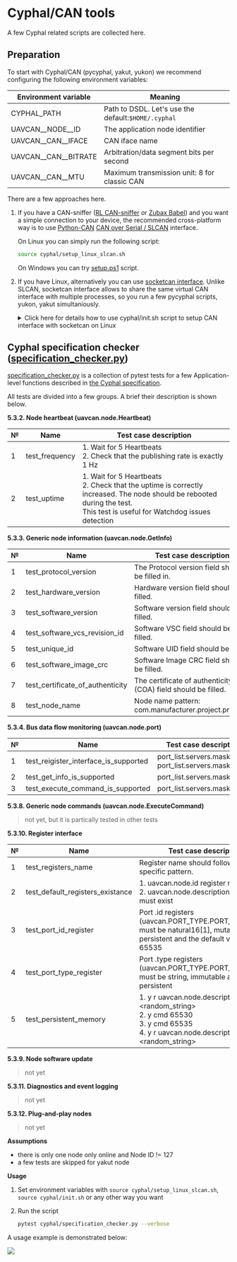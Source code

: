 # Cyphal/CAN tools

A few Cyphal related scripts are collected here.

## Preparation

To start with Cyphal/CAN (pycyphal, yakut, yukon) we recommend configuring the following environment variables:

| Environment variable | Meaning |
| -------------------- | - |
| CYPHAL_PATH          | Path to DSDL. Let's use the default:`$HOME/.cyphal` |
| UAVCAN__NODE__ID     | The application node identifier |
| UAVCAN__CAN__IFACE   | CAN iface name |
| UAVCAN__CAN__BITRATE | Arbitration/data segment bits per second |
| UAVCAN__CAN__MTU     | Maximum transmission unit: 8 for classic CAN |

There are a few approaches here.

1. If you have a CAN-sniffer ([RL CAN-sniffer](https://docs.raccoonlab.co/guide/programmer_sniffer/) or [Zubax Babel](https://zubax.com/products/babel)) and you want a simple connection to your device, the recommended cross-platform way is to use [Python-CAN](https://python-can.readthedocs.io/en/stable/) [CAN over Serial / SLCAN](https://python-can.readthedocs.io/en/stable/interfaces/slcan.html) interface.

    On Linux you can simply run the following script:

    ```bash
    source cyphal/setup_linux_slcan.sh
    ```

    On Windows you can try [setup.ps1](https://gist.github.com/sainquake/7f06a2425ee54178633eac60f9002608) script.

2. If you have Linux, alternatively you can use [socketcan interface](https://python-can.readthedocs.io/en/stable/interfaces/socketcan.html). Unlike SLCAN, socketcan interface allows to share the same virtual CAN interface with multiple processes, so you run a few pycyphal scripts, yukon, yakut simultaniously.

    <details><summary>Click here for details how to use cyphal/init.sh script to setup CAN interface with socketcan on Linux</summary>

    cyphal/init.sh automatically:

    1. Create SLCAN based on CAN-sniffer or create virtual CAN inreface
    2. Configure environment variables if they are not already configured (`UAVCAN__CAN__IFACE`, `UAVCAN__CAN__MTU`, `UAVCAN__NODE__ID`, `YAKUT_PATH`)
    3. Compile DSDL based on public regulated data types and ds015

    Install dependencies:

    ```bash
    sudo apt-get install can-utils
    python3 -m pip install yakut
    ```

    Clone [PonomarevDA/tools](https://github.com/PonomarevDA/tools.git) repository and [OpenCyphal/public_regulated_data_types](https://github.com/OpenCyphal/public_regulated_data_types) in the same folder:

    ```bash
    git clone https://github.com/PonomarevDA/tools.git
    cd tools
    git clone https://github.com/OpenCyphal/public_regulated_data_types.git
    ```

    Let's say, your CAN-interface is not initialized yet. You can check it with `ifconfig`. You can delete it with `sudo ip link delete slcan0`. Normally, you don't need to delete it, but let's keep this command here just in case.

    If you want to create SLCAN based on a real CAN-sniffer such as [RaccoonLab CAN-sniffer and STM32 programmer](https://docs.raccoonlab.co/guide/programmer_sniffer/) or [Zubax Babel-Babel](https://shop.zubax.com/products/zubax-babel-babel-all-in-one-debugger-for-robotics-drone-development), you can type:

    ```bash
    source cyphal/init.sh -i slcan0 -n 127 # All options in the command are actually defaults, so you can skip them
    ```

    If you want to run it without a real CAN-sniffer hardware, you can run the following command:

    ```bash
    source cyphal/init.sh -i slcan0 -n 127 -v
    ```

    ![](https://github.com/PonomarevDA/tools/blob/docs/assets/cyphal/cyphal_init.gif?raw=true)

    For additional usage details please type:

    ```bash
    source cyphal/init.sh --help
    ```

    For usage example without a real hardware you can also check the workflows:
    - [.github/workflows/cyphal_init.yml](../.github/workflows/cyphal_init.yml)
    - [.github/workflows/specification_checker.yml](../.github/workflows/specification_checker.yml)

    </details>

## Cyphal specification checker ([specification_checker.py](specification_checker.py))

[specification_checker.py](specification_checker.py) is a collection of pytest tests for a few Application-level functions described in [the Cyphal specification](https://opencyphal.org/specification/Cyphal_Specification.pdf).

All tests are divided into a few groups. A brief their description is shown below.

**5.3.2. Node heartbeat (uavcan.node.Heartbeat)**

| № | Name                   | Test case description |
| - | ---------------------- | --------------------- |
| 1 | test_frequency         | 1. Wait for 5 Heartbeats </br> 2. Check that the publishing rate is exactly 1 Hz |
| 2 | test_uptime            | 1. Wait for 5 Heartbeats </br> 2. Check that the uptime is correctly increased. The node should be rebooted during the test. </br> This test is useful for Watchdog issues detection |

**5.3.3. Generic node information (uavcan.node.GetInfo)**

| № | Name                      | Test case description |
| - | ------------------------- | --------------------- |
| 1 | test_protocol_version     | The Protocol version field should be filled in. |
| 2 | test_hardware_version     | Hardware version field should be filled. |
| 3 | test_software_version     | Software version field should be filled. |
| 4 | test_software_vcs_revision_id  | Software VSC field should be filled. |
| 5 | test_unique_id            | Software UID field should be filled. |
| 6 | test_software_image_crc   | Software Image CRC field should be filled. |
| 7 | test_certificate_of_authenticity  | The certificate of authenticity (COA) field should be filled. |
| 8 | test_node_name            | Node name pattern: com.manufacturer.project.product. |

**5.3.4. Bus data flow monitoring (uavcan.node.port)**

| № | Name                      | Test case description |
| - | ------------------------- | --------------------- |
| 1 | test_reigister_interface_is_supported | port_list.servers.mask[384] </br> port_list.servers.mask[385] |
| 2 | test_get_info_is_supported            | port_list.servers.mask[430] |
| 3 | test_execute_command_is_supported     | port_list.servers.mask[435] |

**5.3.8. Generic node commands (uavcan.node.ExecuteCommand)**

> not yet, but it is partically tested in other tests

**5.3.10. Register interface**

| № | Name                      | Test case description |
| - | ------------------------- | --------------------- |
| 1 | test_registers_name | Register name should follow the specific pattern. |
| 2 | test_default_registers_existance | 1. uavcan.node.id register must exist </br> 2. uavcan.node.description register must exist |
| 3 | test_port_id_register | Port .id registers (uavcan.PORT_TYPE.PORT_NAME.id) must be natural16[1], mutable, persistent and the default value is 65535 |
| 4 | test_port_type_register | Port .type registers (uavcan.PORT_TYPE.PORT_NAME.type) must be string, immutable and persistent |
| 5 | test_persistent_memory | 1. y r <id> uavcan.node.description <random_string> </br> 2. y cmd <id> 65530 </br> 3. y cmd <id> 65535 </br> 4. y r <id> uavcan.node.description # <random_string> |

**5.3.9. Node software update**

> not yet

**5.3.11. Diagnostics and event logging**

> not yet

**5.3.12. Plug-and-play nodes**

> not yet

**Assumptions**

- there is only one node only online and Node ID != 127
- a few tests are skipped for yakut node

**Usage**

1. Set environment variables with `source cyphal/setup_linux_slcan.sh`, `source cyphal/init.sh` or any other way you want

2. Run the script
    ```bash
    pytest cyphal/specification_checker.py --verbose
    ```

A usage example is demonstrated below:

![](https://github.com/PonomarevDA/tools/blob/docs/assets/cyphal/specification_checker.gif?raw=true)
